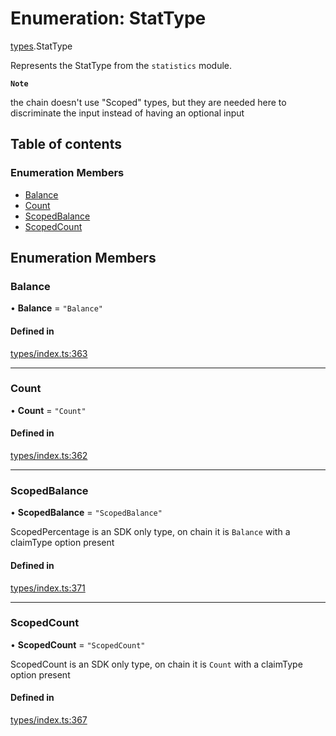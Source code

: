 # Enumeration: StatType

[types](../wiki/types).StatType

Represents the StatType from the `statistics` module.

**`Note`**

 the chain doesn't use "Scoped" types, but they are needed here to discriminate the input instead of having an optional input

## Table of contents

### Enumeration Members

- [Balance](../wiki/types.StatType#balance)
- [Count](../wiki/types.StatType#count)
- [ScopedBalance](../wiki/types.StatType#scopedbalance)
- [ScopedCount](../wiki/types.StatType#scopedcount)

## Enumeration Members

### Balance

• **Balance** = ``"Balance"``

#### Defined in

[types/index.ts:363](https://github.com/PolymeshAssociation/polymesh-sdk/blob/95e180d2/src/types/index.ts#L363)

___

### Count

• **Count** = ``"Count"``

#### Defined in

[types/index.ts:362](https://github.com/PolymeshAssociation/polymesh-sdk/blob/95e180d2/src/types/index.ts#L362)

___

### ScopedBalance

• **ScopedBalance** = ``"ScopedBalance"``

ScopedPercentage is an SDK only type, on chain it is `Balance` with a claimType option present

#### Defined in

[types/index.ts:371](https://github.com/PolymeshAssociation/polymesh-sdk/blob/95e180d2/src/types/index.ts#L371)

___

### ScopedCount

• **ScopedCount** = ``"ScopedCount"``

ScopedCount is an SDK only type, on chain it is `Count` with a claimType option present

#### Defined in

[types/index.ts:367](https://github.com/PolymeshAssociation/polymesh-sdk/blob/95e180d2/src/types/index.ts#L367)
